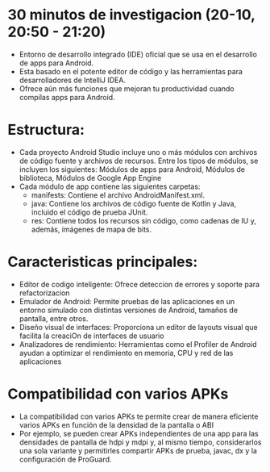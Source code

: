 # 30 minutos de investigacion (20-10, 20:50 - 21:20)
- Entorno de desarrollo integrado (IDE) oficial que se usa en el desarrollo de apps para Android.
- Esta basado en el potente editor de código y las herramientas para desarrolladores de IntelliJ IDEA.
- Ofrece aún más funciones que mejoran tu productividad cuando compilas apps para Android.

# Estructura:
- Cada proyecto Android Studio incluye uno o más módulos con archivos de código fuente y archivos de recursos. Entre los tipos de módulos, se incluyen los siguientes: Módulos de apps para Android, Módulos de biblioteca, Módulos de Google App Engine
- Cada módulo de app contiene las siguientes carpetas:
    - manifests: Contiene el archivo AndroidManifest.xml.
    - java: Contiene los archivos de código fuente de Kotlin y Java, incluido el código de prueba JUnit.
    - res: Contiene todos los recursos sin código, como cadenas de IU y, además, imágenes de mapa de bits.

# Caracteristicas principales:
- Editor de codigo inteligente: Ofrece deteccion de errores y soporte para refactorizacion
- Emulador de Android: Permite pruebas de las aplicaciones en un entorno simulado con distintas versiones de Android, tamaños de pantalla, entre otros.
- Diseño visual de interfaces: Proporciona un editor de layouts visual que facilita la creaciOn de interfaces de usuario
- Analizadores de rendimiento: Herramientas como el Profiler de Android ayudan a optimizar el rendimiento en memoria, CPU y red de las aplicaciones

# Compatibilidad con varios APKs
- La compatibilidad con varios APKs te permite crear de manera eficiente varios APKs en función de la densidad de la pantalla o ABI
- Por ejemplo, se pueden crear APKs independientes de una app para las densidades de pantalla de hdpi y mdpi y, al mismo tiempo, considerarlos una sola variante y permitirles compartir APKs de prueba, javac, dx y la configuración de ProGuard.

